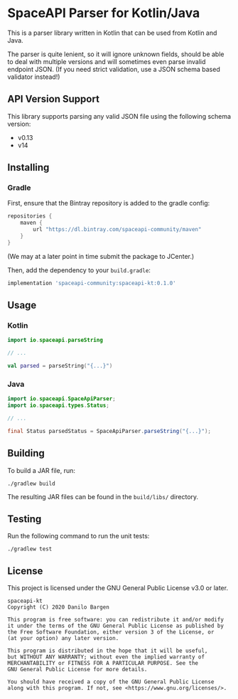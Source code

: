 # SpaceAPI Parser for Kotlin/Java

This is a parser library written in Kotlin that can be used from Kotlin and
Java.

The parser is quite lenient, so it will ignore unknown fields, should be able
to deal with multiple versions and will sometimes even parse invalid endpoint
JSON. (If you need strict validation, use a JSON schema based validator
instead!)


## API Version Support

This library supports parsing any valid JSON file using the following schema version:

- v0.13
- v14


## Installing

### Gradle

First, ensure that the Bintray repository is added to the gradle config:

```groovy
repositories {
    maven {
        url "https://dl.bintray.com/spaceapi-community/maven"
    }
}
```

(We may at a later point in time submit the package to JCenter.)

Then, add the dependency to your `build.gradle`:

```groovy
implementation 'spaceapi-community:spaceapi-kt:0.1.0'
```


## Usage

### Kotlin

```kotlin
import io.spaceapi.parseString

// ...

val parsed = parseString("{...}")
```

### Java

```java
import io.spaceapi.SpaceApiParser;
import io.spaceapi.types.Status;

// ...

final Status parsedStatus = SpaceApiParser.parseString("{...}");
```


## Building

To build a JAR file, run:

    ./gradlew build

The resulting JAR files can be found in the `build/libs/` directory.


## Testing

Run the following command to run the unit tests:

    ./gradlew test

## License

This project is licensed under the GNU General Public License v3.0 or later.

    spaceapi-kt
    Copyright (C) 2020 Danilo Bargen

    This program is free software: you can redistribute it and/or modify
    it under the terms of the GNU General Public License as published by
    the Free Software Foundation, either version 3 of the License, or
    (at your option) any later version.

    This program is distributed in the hope that it will be useful,
    but WITHOUT ANY WARRANTY; without even the implied warranty of
    MERCHANTABILITY or FITNESS FOR A PARTICULAR PURPOSE. See the
    GNU General Public License for more details.

    You should have received a copy of the GNU General Public License
    along with this program. If not, see <https://www.gnu.org/licenses/>.
